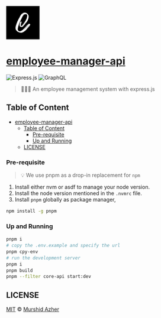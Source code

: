 <img src="https://raw.githubusercontent.com/murshidazher/employee-manager-api/main/docs/images/black-logo.png" width="90px">

# [employee-manager-api](https://github.com/murshidazher/employee-manager-api)

![Express.js](https://img.shields.io/badge/express.js-%23404d59.svg?logo=express&logoColor=%2361DAFB)
![GraphQL](https://img.shields.io/badge/-GraphQL-E10098?logo=graphql&logoColor=white)

> 🧑‍💼💼 An employee management system with express.js

## Table of Content

- [employee-manager-api](#employee-manager-api)
  - [Table of Content](#table-of-content)
    - [Pre-requisite](#pre-requisite)
    - [Up and Running](#up-and-running)
  - [LICENSE](#license)

### Pre-requisite

> 💡 We use pnpm as a drop-in replacement for `npm`

1. Install either nvm or asdf to manage your node version.
2. Install the node version mentioned in the `.nvmrc` file.
3. Install `pnpm` globally as package manager,

```sh
npm install -g pnpm
```

### Up and Running

```sh
pnpm i
# copy the .env.example and specify the url
pnpm cpy-env
# run the development server
pnpm i
pnpm build
pnpm --filter core-api start:dev
```

## LICENSE

[MIT](./LICENSE) &copy; [Murshid Azher](https://github.com/murshidazher)
